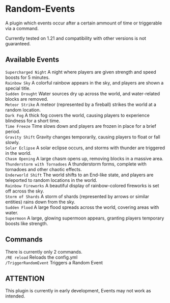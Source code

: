 # Random-Events

A plugin which events occur after a certain ammount of time or triggerable via a command.

Currently tested on 1.21 and compatibility with other versions is not guaranteed.

## Available Events           
`Supercharged Night` A night where players are given strength and speed boosts for 5 minutes.             
`Rainbow Sky` A colorful rainbow appears in the sky, and players are shown a special title.         
`Sudden Drought` Water sources dry up across the world, and water-related blocks are removed.        
`Meteor Strike` A meteor (represented by a fireball) strikes the world at a random location.        
`Dark Fog` A thick fog covers the world, causing players to experience blindness for a short time.       
`Time Freeze` Time slows down and players are frozen in place for a brief period.      
`Gravity Shift` Gravity changes temporarily, causing players to float or fall slowly.       
`Solar Eclipse` A solar eclipse occurs, and storms with thunder are triggered in the world.        
`Chasm Opening` A large chasm opens up, removing blocks in a massive area.         
`Thunderstorm with Tornadoes` A thunderstorm forms, complete with tornadoes and other chaotic effects.        
`Enderworld Shift` The world shifts to an End-like state, and players are teleported to random locations in the world.        
`Rainbow Fireworks` A beautiful display of rainbow-colored fireworks is set off across the sky.      
`Storm of Shards` A storm of shards (represented by arrows or similar entities) rains down from the sky.       
`Sudden Flood` A large flood spreads across the world, covering areas with water.        
`Supermoon` A large, glowing supermoon appears, granting players temporary boosts like strength.     

## Commands

There is currently only 2 commands.            
`/RE reload` Reloads the config.yml                         
`/TriggerRandomEvent` Triggers a Random Event

## ATTENTION

This plugin is currently in early development, Events may not work as intended.
